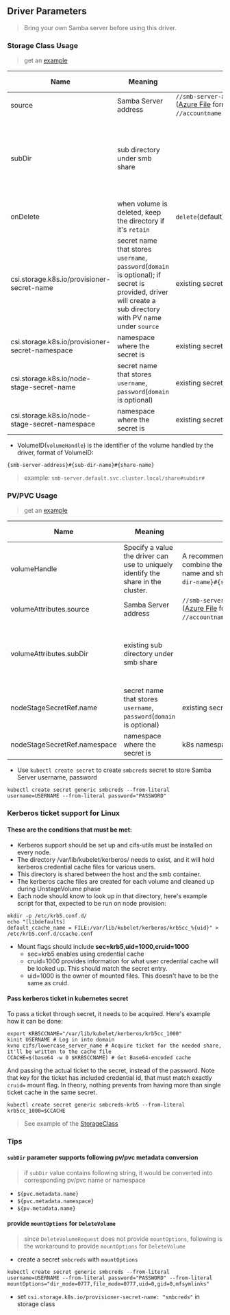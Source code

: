 ## Driver Parameters
> Bring your own Samba server before using this driver.
### Storage Class Usage
> get an [example](../deploy/example/storageclass-smb.yaml)

Name | Meaning | Available Value | Mandatory | Default value
--- | --- | --- | --- | ---
source | Samba Server address | `//smb-server-address/sharename` </br>([Azure File](https://docs.microsoft.com/en-us/azure/storage/files/storage-files-introduction) format: `//accountname.file.core.windows.net/filesharename`) | Yes |
subDir | sub directory under smb share |  | No | if sub directory does not exist, this driver would create a new one
onDelete | when volume is deleted, keep the directory if it's `retain` | `delete`(default), `retain`, `archive`  | No | `delete`
csi.storage.k8s.io/provisioner-secret-name | secret name that stores `username`, `password`(`domain` is optional); if secret is provided, driver will create a sub directory with PV name under `source` | existing secret name |  No  |
csi.storage.k8s.io/provisioner-secret-namespace | namespace where the secret is | existing secret namespace |  No  |
csi.storage.k8s.io/node-stage-secret-name | secret name that stores `username`, `password`(`domain` is optional) | existing secret name |  Yes  |
csi.storage.k8s.io/node-stage-secret-namespace | namespace where the secret is | existing secret namespace   |  Yes  |

 - VolumeID(`volumeHandle`) is the identifier of the volume handled by the driver, format of VolumeID: 
```
{smb-server-address}#{sub-dir-name}#{share-name}
```
> example: `smb-server.default.svc.cluster.local/share#subdir#`

### PV/PVC Usage
> get an [example](../deploy/example/pv-smb.yaml)

Name | Meaning | Available Value | Mandatory | Default value
--- | --- | --- | --- | ---
volumeHandle | Specify a value the driver can use to uniquely identify the share in the cluster. | A recommended way to produce a unique value is to combine the smb-server address, sub directory name and share name: `{smb-server-address}#{sub-dir-name}#{share-name}`. | Yes |
volumeAttributes.source | Samba Server address | `//smb-server-address/sharename` </br>([Azure File](https://docs.microsoft.com/en-us/azure/storage/files/storage-files-introduction) format: `//accountname.file.core.windows.net/filesharename`) | Yes |
volumeAttributes.subDir | existing sub directory under smb share |  | No | sub directory must exist otherwise mount would fail
nodeStageSecretRef.name | secret name that stores `username`, `password`(`domain` is optional) | existing secret name |  Yes  |
nodeStageSecretRef.namespace | namespace where the secret is | k8s namespace  |  Yes  |

 - Use `kubectl create secret` to create `smbcreds` secret to store Samba Server username, password
```console
kubectl create secret generic smbcreds --from-literal username=USERNAME --from-literal password="PASSWORD"
```

### Kerberos ticket support for Linux
#### These are the conditions that must be met:
 - Kerberos support should be set up and cifs-utils must be installed on every node.
 - The directory /var/lib/kubelet/kerberos/ needs to exist, and it will hold kerberos credential cache files for various users.
 - This directory is shared between the host and the smb container.
 - The kerberos cache files are created for each volume and cleaned up during UnstageVolume phase
 - Each node should know to look up in that directory, here's example script for that, expected to be run on node provision:
```console
mkdir -p /etc/krb5.conf.d/
echo "[libdefaults]
default_ccache_name = FILE:/var/lib/kubelet/kerberos/krb5cc_%{uid}" > /etc/krb5.conf.d/ccache.conf
   ```
 - Mount flags should include **sec=krb5,uid=1000,cruid=1000**
   - sec=krb5 enables using credential cache
   - cruid=1000 provides information for what user credential cache will be looked up. This should match the secret entry.
   - uid=1000 is the owner of mounted files. This doesn't have to be the same as cruid.

#### Pass kerberos ticket in kubernetes secret 
To pass a ticket through secret, it needs to be acquired. Here's example how it can be done:

```console
export KRB5CCNAME="/var/lib/kubelet/kerberos/krb5cc_1000"
kinit USERNAME # Log in into domain
kvno cifs/lowercase_server_name # Acquire ticket for the needed share, it'll be written to the cache file
CCACHE=$(base64 -w 0 $KRB5CCNAME) # Get Base64-encoded cache
```

And passing the actual ticket to the secret, instead of the password.
Note that key for the ticket has included credential id, that must match exactly `cruid=` mount flag.
In theory, nothing prevents from having more than single ticket cache in the same secret.
```console
kubectl create secret generic smbcreds-krb5 --from-literal krb5cc_1000=$CCACHE
```

> See example of the [StorageClass](../deploy/example/storageclass-smb-krb5.yaml)

### Tips
#### `subDir` parameter supports following pv/pvc metadata conversion
> if `subDir` value contains following string, it would be converted into corresponding pv/pvc name or namespace
 - `${pvc.metadata.name}`
 - `${pvc.metadata.namespace}`
 - `${pv.metadata.name}`

#### provide `mountOptions` for `DeleteVolume`
> since `DeleteVolumeRequest` does not provide `mountOptions`, following is the workaround to provide `mountOptions` for `DeleteVolume`
  - create a secret `smbcreds` with `mountOptions`
```console
kubectl create secret generic smbcreds --from-literal username=USERNAME --from-literal password="PASSWORD" --from-literal mountOptions="dir_mode=0777,file_mode=0777,uid=0,gid=0,mfsymlinks"
```

 - set `csi.storage.k8s.io/provisioner-secret-name: "smbcreds"` in storage class
